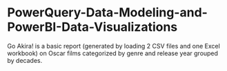 # PowerQuery-Data-Modeling-and-PowerBI-Data-Visualizations


Go Akira! is a basic report (generated by loading 2 CSV files and one Excel workbook) on Oscar films categorized by genre and release year grouped by decades.
